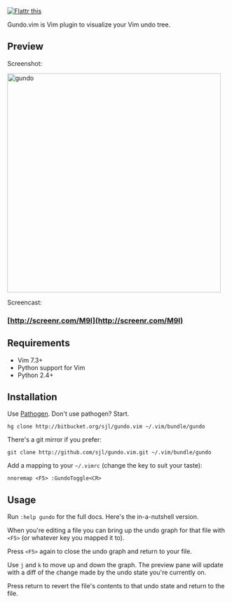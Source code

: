 <a href="http://flattr.com/thing/74149/Gundo-vim" target="_blank">
<img src="http://api.flattr.com/button/button-compact-static-100x17.png" alt="Flattr this" title="Flattr this" border="0" /></a>

Gundo.vim is Vim plugin to visualize your Vim undo tree.

Preview
-------

Screenshot:

<a href="http://www.flickr.com/photos/sjl7678/5093114605/" title="gundo by stevelosh, on Flickr"><img src="http://farm5.static.flickr.com/4113/5093114605_ebc46d6494.jpg" width="487" height="500" alt="gundo" /></a>

Screencast:

### [http://screenr.com/M9l](http://screenr.com/M9l)


Requirements
------------

* Vim 7.3+
* Python support for Vim
* Python 2.4+

Installation
------------

Use [Pathogen][]. Don't use pathogen? Start.

    hg clone http://bitbucket.org/sjl/gundo.vim ~/.vim/bundle/gundo

There's a git mirror if you prefer:

    git clone http://github.com/sjl/gundo.vim.git ~/.vim/bundle/gundo

Add a mapping to your `~/.vimrc` (change the key to suit your taste):

    nnoremap <F5> :GundoToggle<CR>

[Pathogen]: http://www.vim.org/scripts/script.php?script_id=2332

Usage
-----

Run `:help gundo` for the full docs. Here's the in-a-nutshell version.

When you're editing a file you can bring up the undo graph for that file with
`<F5>` (or whatever key you mapped it to).

Press `<F5>` again to close the undo graph and return to your file.

Use `j` and `k` to move up and down the graph. The preview pane will update with
a diff of the change made by the undo state you're currently on.

Press return to revert the file's contents to that undo state and return to the
file.
